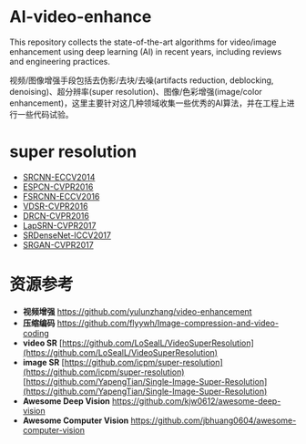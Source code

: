# AI-video-enhance
This repository collects the state-of-the-art algorithms for video/image enhancement using deep learning (AI) in recent years, including reviews and engineering practices.

视频/图像增强手段包括去伪影/去块/去噪(artifacts reduction, deblocking, denoising)、超分辨率(super resolution)、图像/色彩增强(image/color enhancement)，这里主要针对这几种领域收集一些优秀的AI算法，并在工程上进行一些代码试验。

# super resolution

- [SRCNN-ECCV2014](https://github.com/jlygit/AI-video-enhance/blob/master/super%20resolution/SRCNN-ECCV2014.md) 
- [ESPCN-CVPR2016](https://github.com/jlygit/AI-video-enhance/blob/master/super%20resolution/ESPCN-CVPR2016.md) 
- [FSRCNN-ECCV2016](https://github.com/jlygit/AI-video-enhance/blob/master/super%20resolution/FSRCNN-ECCV2016.md) 
- [VDSR-CVPR2016](https://github.com/jlygit/AI-video-enhance/blob/master/super%20resolution/VDSR-CVPR2016.md) 
- [DRCN-CVPR2016](https://github.com/jlygit/AI-video-enhance/blob/master/super%20resolution/DRCN-CVPR2016.md) 
- [LapSRN-CVPR2017](https://github.com/jlygit/AI-video-enhance/blob/master/super%20resolution/LapSRN-CVPR2017.md) 
- [SRDenseNet-ICCV2017](https://github.com/jlygit/AI-video-enhance/blob/master/super%20resolution/SRDenseNet-ICCV2017.md) 
- [SRGAN-CVPR2017](https://github.com/jlygit/AI-video-enhance/blob/master/super%20resolution/SRGAN-CVPR2017.md) 

# 资源参考
- **视频增强** https://github.com/yulunzhang/video-enhancement  
- **压缩编码** https://github.com/flyywh/Image-compression-and-video-coding  
- **video SR**
[https://github.com/LoSealL/VideoSuperResolution](https://github.com/LoSealL/VideoSuperResolution)
- **image SR**
[https://github.com/icpm/super-resolution](https://github.com/icpm/super-resolution)
[https://github.com/YapengTian/Single-Image-Super-Resolution](https://github.com/YapengTian/Single-Image-Super-Resolution)
- **Awesome Deep Vision** https://github.com/kjw0612/awesome-deep-vision
- **Awesome Computer Vision** https://github.com/jbhuang0604/awesome-computer-vision

